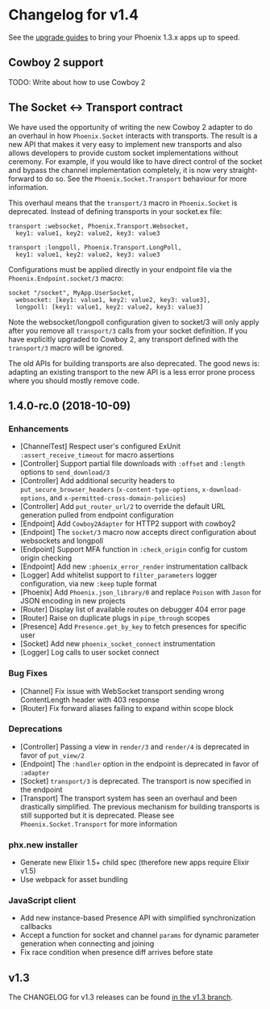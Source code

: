 # Changelog for v1.4

See the [upgrade guides](https://gist.github.com/chrismccord/bb1f8b136f5a9e4abc0bfc07b832257e) to bring your Phoenix 1.3.x apps up to speed.

## Cowboy 2 support

TODO: Write about how to use Cowboy 2

## The Socket <-> Transport contract

We have used the opportunity of writing the new Cowboy 2 adapter to do an overhaul in how `Phoenix.Socket` interacts with transports. The result is a new API that makes it very easy to implement new transports and also allows developers to provide custom socket implementations without ceremony. For example, if you would like to have direct control of the socket and bypass the channel implementation completely, it is now very straight-forward to do so. See the `Phoenix.Socket.Transport` behaviour for more information.

This overhaul means that the `transport/3` macro in `Phoenix.Socket` is deprecated. Instead of defining transports in your socket.ex file:

    transport :websocket, Phoenix.Transport.Websocket,
      key1: value1, key2: value2, key3: value3

    transport :longpoll, Phoenix.Transport.LongPoll,
      key1: value1, key2: value2, key3: value3

Configurations must be applied directly in your endpoint file via the `Phoenix.Endpoint.socket/3` macro:

    socket "/socket", MyApp.UserSocket,
      websocket: [key1: value1, key2: value2, key3: value3],
      longpoll: [key1: value1, key2: value2, key3: value3]

Note the websocket/longpoll configuration given to socket/3 will only apply after you remove all `transport/3` calls from your socket definition. If you have explicitly upgraded to Cowboy 2, any transport defined with the `transport/3` macro will be ignored.

The old APIs for building transports are also deprecated. The good news is: adapting an existing transport to the new API is a less error prone process where you should mostly remove code.


## 1.4.0-rc.0 (2018-10-09)

### Enhancements

  * [ChannelTest] Respect user's configured ExUnit `:assert_receive_timeout` for macro assertions
  * [Controller] Support partial file downloads with `:offset` and `:length` options to `send_download/3`
  * [Controller] Add additional security headers to `put_secure_browser_headers` (`x-content-type-options`, `x-download-options`, and `x-permitted-cross-domain-policies`)
  * [Controller] Add `put_router_url/2` to override the default URL generation pulled from endpoint configuration
  * [Endpoint] Add `Cowboy2Adapter` for HTTP2 support with cowboy2
  * [Endpoint] The `socket/3` macro now accepts direct configuration about websockets and longpoll
  * [Endpoint] Support MFA function in `:check_origin` config for custom origin checking
  * [Endpoint] Add new `:phoenix_error_render` instrumentation callback
  * [Logger] Add whitelist support to `filter_parameters` logger configuration, via new `:keep` tuple format
  * [Phoenix] Add `Phoenix.json_library/0` and replace `Poison` with `Jason` for JSON encoding in new projects
  * [Router] Display list of available routes on debugger 404 error page
  * [Router] Raise on duplicate plugs in `pipe_through` scopes
  * [Presence] Add `Presence.get_by_key` to fetch presences for specific user
  * [Socket] Add new `phoenix_socket_connect` instrumentation
  * [Logger] Log calls to user socket connect

### Bug Fixes

  * [Channel] Fix issue with WebSocket transport sending wrong ContentLength header with 403 response
  * [Router] Fix forward aliases failing to expand within scope block

### Deprecations

  * [Controller] Passing a view in `render/3` and `render/4` is deprecated in favor of `put_view/2`
  * [Endpoint] The `:handler` option in the endpoint is deprecated in favor of `:adapter`
  * [Socket] `transport/3` is deprecated. The transport is now specified in the endpoint
  * [Transport] The transport system has seen an overhaul and been drastically simplified. The previous mechanism for building transports is still supported but it is deprecated. Please see `Phoenix.Socket.Transport` for more information

### phx.new installer

  * Generate new Elixir 1.5+ child spec (therefore new apps require Elixir v1.5)
  * Use webpack for asset bundling

### JavaScript client

  * Add new instance-based Presence API with simplified synchronization callbacks
  * Accept a function for socket and channel `params` for dynamic parameter generation when connecting and joining
  * Fix race condition when presence diff arrives before state

## v1.3

The CHANGELOG for v1.3 releases can be found [in the v1.3 branch](https://github.com/phoenixframework/phoenix/blob/v1.3/CHANGELOG.md).
